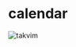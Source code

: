 # calendar

![takvim](https://user-images.githubusercontent.com/49809450/104056845-2dfe8800-5202-11eb-9ea6-5b4ef16d2235.PNG)
